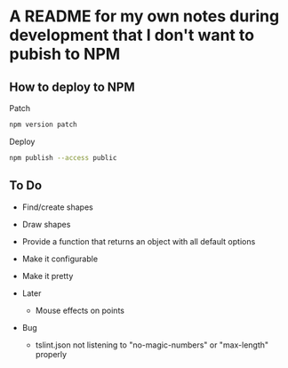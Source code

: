 # A README for my own notes during development that I don't want to pubish to NPM

## How to deploy to NPM

Patch

```sh
npm version patch
```

Deploy

```sh
npm publish --access public
```

## To Do

- Find/create shapes
- Draw shapes

- Provide a function that returns an object with all default options
- Make it configurable
- Make it pretty

- Later
  - Mouse effects on points

- Bug
  - tslint.json not listening to "no-magic-numbers" or "max-length" properly
